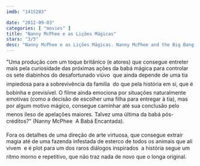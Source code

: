 ```yaml
---
imdb: "1415283"

date: "2012-09-03"
categories: [ "movies" ]
title: "Nanny McPhee e as Lições Mágicas"
stars: "3/5"
desc: "Nanny McPhee e as Lições Mágicas. Nanny McPhee and the Big Bang (UK, 2010). Dirigido por Susanna White. Escrito por Emma Thompson, Christianna Brand. Com Maggie Gyllenhaal, Oscar Steer, Asa Butterfield, Lil Woods, Eros Vlahos, Rosie Taylor-Ritson, Daniel Mays, Rhys Ifans, Maggie Smith."
---
```

"Uma produção com um toque britânico (e atores) que consegue entreter mais pela curiosidade das próximas ações da babá mágica para controlar os sete diabinhos do desafortunado viúvo  que ainda depende de uma tia impiedosa para a sobrevivência da família  do que pela história em si, que é bobinha e previsível. O filme ainda emociona por situações naturalmente emotivas (como a decisão de escolher uma filha para entregar à tia), mas por algum motivo mágico, consegue caminhar até sua conclusão pelo menos ileso de apelações maiores. Talvez uma última da babá pós-créditos?" (Nanny McPhee  A Babá Encantada).

Fora os detalhes de uma direção de arte virtuosa, que consegue extrair magia até de uma fazenda infestada de esterco de todos os animais que ali vivem  e é plot para um dos raros diálogos inspirados  a história segue um ritmo morno e repetitivo, que não traz nada de novo que o longa original.

